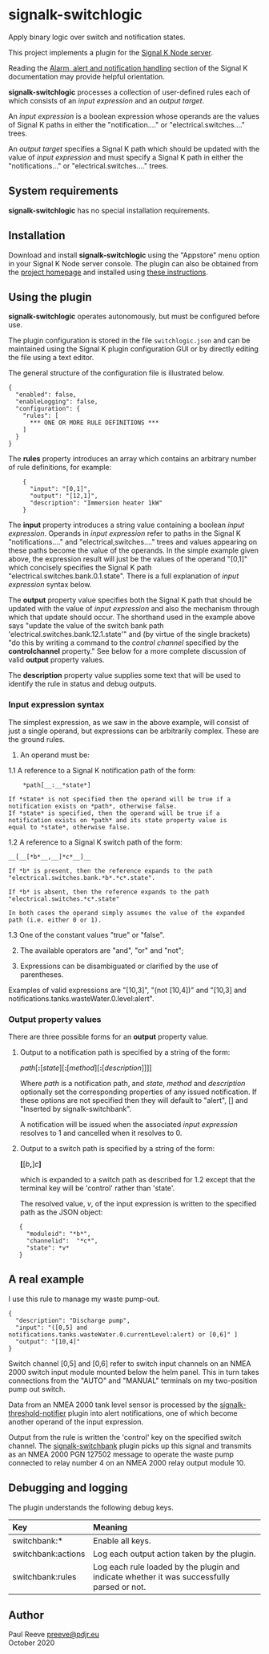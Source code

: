 # signalk-switchlogic

Apply binary logic over switch and notification states.

This project implements a plugin for the
[Signal K Node server](https://github.com/SignalK/signalk-server-node).

Reading the [Alarm, alert and notification handling](http://signalk.org/specification/1.0.0/doc/notifications.html)
section of the Signal K documentation may provide helpful orientation.

__signalk-switchlogic__ processes a collection of user-defined rules
each of which consists of an *input expression* and an *output target*.

An *input expression* is a boolean expression whose operands are the
values of Signal K paths in either the "notification...." or
"electrical.switches...." trees.

An *output target* specifies a Signal K path which should be updated
with the value of *input expression* and must specify a Signal K path
in either the "notifications..." or "electrical.switches...." trees.

## System requirements

__signalk-switchlogic__ has no special installation requirements.

## Installation

Download and install __signalk-switchlogic__ using the "Appstore" menu
option in your Signal K Node server console.
The plugin can also be obtained from the 
[project homepage](https://github.com/preeve9534/signalk-switchlogic)
and installed using
[these instructions](https://github.com/SignalK/signalk-server-node/blob/master/SERVERPLUGINS.md).

## Using the plugin

__signalk-switchlogic__ operates autonomously, but must be configured
before use.

The plugin configuration is stored in the file ```switchlogic.json```
and can be maintained using the Signal K plugin configuration GUI or by
directly editing the file using a text editor.

The general structure of the configuration file is illustrated below.
```
{
  "enabled": false,
  "enableLogging": false,
  "configuration": {
    "rules": [
      *** ONE OR MORE RULE DEFINITIONS ***
    ]
  }
}
```

The __rules__ property introduces an array which contains an arbitrary
number of rule definitions, for example:
```
    {
      "input": "[0,1]",
      "output": "[12,1]",
      "description": "Immersion heater 1kW"
    }
```

The __input__ property introduces a string value containing a boolean
*input expression*.
Operands in *input expression* refer to paths in the Signal K
"notifications...." and "electrical,switches...." trees and values
appearing on these paths become the value of the operands.
In the simple example given above, the expression result will just be
the values of the operand "[0,1]" which concisely specifies the Signal K
path "electrical.switches.bank.0.1.state".
There is a full explanation of *input expression* syntax below.

The __output__ property value specifies both the Signal K path that
should be updated with the value of *input expression* and also the
mechanism through which that update should occur.
The shorthand used in the example above says "update the value of the
switch bank path 'electrical.switches.bank.12.1.state'" and (by virtue
of the single brackets) "do this by writing a command to the *control
channel* specified by the __controlchannel__ property."
See below for a more complete discussion of valid __output__ property
values.
 
The __description__ property value supplies some text that will be
used to identify the rule in status and debug outputs.

### Input expression syntax

The simplest expression, as we saw in the above example, will consist
of just a single operand, but expressions can be arbitrarily complex.
These are the ground rules.

1. An operand must be:

1.1 A reference to a Signal K notification path of the form:

        *path[__:__*state*]

    If *state* is not specified then the operand will be true if a
    notification exists on *path*, otherwise false.
    If *state* is specified, then the operand will be true if a
    notification exists on *path* and its state property value is
    equal to *state*, otherwise false.

1.2 A reference to a Signal K switch path of the form:

    __[__[*b*__,__]*c*__]__

    If *b* is present, then the reference expands to the path
    "electrical.switches.bank.*b*.*c*.state".

    If *b* is absent, then the reference expands to the path
    "electrical.switches.*c*.state"

    In both cases the operand simply assumes the value of the expanded
    path (i.e. either 0 or 1).

1.3 One of the constant values "true" or "false".

2. The available operators are "and", "or" and "not";

3. Expressions can be disambiguated or clarified by the use of
   parentheses.

Examples of valid expressions are "[10,3]", "(not [10,4])" and
"[10,3] and notifications.tanks.wasteWater.0.level:alert".

### Output property values

There are three possible forms for an __output__ property value. 

1. Output to a notification path is specified by a string of the form:

   *path*[__:__[*state*][__:__[*method*][__:__[*description*]]]]

   Where *path* is a notification path, and *state*, *method* and
   *description* optionally set the corresponding properties of any
   issued notification. 
   If these options are not specified then they will default to
   "alert", [] and "Inserted by signalk-switchbank".

   A notification will be issued when the associated *input expression*
   resolves to 1 and cancelled when it resolves to 0.

2. Output to a switch path is specified by a string of the form:

   __[__[*b*__,__]*c*__]__

   which is expanded to a switch path as described for 1.2 except that
   the terminal key will be 'control' rather than 'state'.

   The resolved value, *v*, of the input expression is written to the
   specified path as the JSON object:
```
   {
     "moduleid": "*b*",
     "channelid":  "*c*",
     "state": *v*
   }
```

## A real example

I use this rule to manage my waste pump-out.
```
{
  "description": "Discharge pump",
  "input": "([0,5] and notifications.tanks.wasteWater.0.currentLevel:alert) or [0,6]" ]
  "output": "[10,4]"
}
```

Switch channel [0,5] and [0,6] refer to switch input channels on an
NMEA 2000 switch input module mounted below the helm panel.
This in turn takes connections from the "AUTO" and "MANUAL"
terminals on my two-position pump out switch.

Data from an NMEA 2000 tank level sensor is processed by the
[signalk-threshold-notifier](https://github.com/preeve9534/signalk-threshold-notifier#readme)
plugin into alert notifications, one of which become another operand
of the input expression.

Output from the rule is written the 'control' key on the specified
switch channel.
The 
[signalk-switchbank](https://github.com/preeve9534/signalk-switchbank#readme)
plugin picks up this signal and transmits as an NMEA 2000 PGN 127502 message to operate
the waste pump connected to relay number 4 on an NMEA 2000 relay output
module 10.

## Debugging and logging

The plugin understands the following debug keys.

| Key | Meaning                                                                                                   |
|:-------------------|:-------------------------------------------------------------------------------------------|
| switchbank:\*      | Enable all keys.                                                                           | 
| switchbank:actions | Log each output action taken by the plugin.                                                |
| switchbank:rules   | Log each rule loaded by the plugin and indicate whether it was successfully parsed or not. |

## Author

Paul Reeve <preeve@pdjr.eu>\
October 2020
